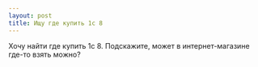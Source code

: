 ```yaml
---
layout: post 
title: Ищу где купить 1с 8 
--- 
```

Хочу найти где купить 1с 8. Подскажите, может в интернет-магазине где-то взять можно?
